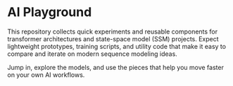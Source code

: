 # AI Playground

This repository collects quick experiments and reusable components for transformer architectures and state-space model (SSM) projects. Expect lightweight prototypes, training scripts, and utility code that make it easy to compare and iterate on modern sequence modeling ideas.

Jump in, explore the models, and use the pieces that help you move faster on your own AI workflows.
